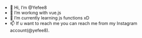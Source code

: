 - 👋 Hi, I’m @Yefee8
- 👀 I’m workıng with vue.js
- 🌱 I’m currently learning js functions xD
- 📫 If u want to reach me you can reach me from my Instagram account(@yefee8). 
